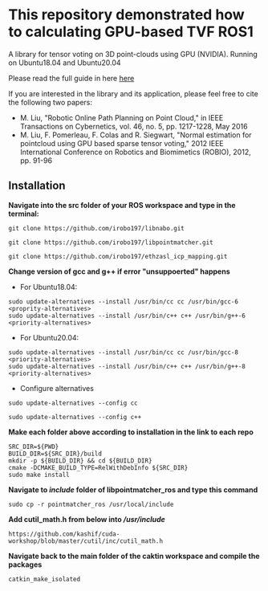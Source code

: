 # This repository demonstrated how to calculating GPU-based TVF ROS1
A library for tensor voting on 3D point-clouds using GPU (NVIDIA). Running on Ubuntu18.04 and Ubuntu20.04

Please read the full guide in here [here](https://github.com/irobo197/tensorvoting/blob/master/doc/gpu_tv_note.pdf)

If you are interested in the library and its application, please feel free to cite the following two papers:
- M. Liu, "Robotic Online Path Planning on Point Cloud," in IEEE Transactions on Cybernetics, vol. 46, no. 5, pp. 1217-1228, May 2016
- M. Liu, F. Pomerleau, F. Colas and R. Siegwart, "Normal estimation for pointcloud using GPU based sparse tensor voting," 2012 IEEE International Conference on Robotics and Biomimetics (ROBIO), 2012, pp. 91-96

## Installation
**Navigate into the src folder of your ROS workspace and type in the terminal:**
```
git clone https://github.com/irobo197/libnabo.git
```
```
git clone https://github.com/irobo197/libpointmatcher.git
```
```
git clone https://github.com/irobo197/ethzasl_icp_mapping.git
```
**Change version of gcc and g++ if error "unsuppoerted" happens**
- For Ubuntu18.04:
```
sudo update-alternatives --install /usr/bin/cc cc /usr/bin/gcc-6 <proprity-alternatives>
sudo update-alternatives --install /usr/bin/c++ c++ /usr/bin/g++-6 <priority-alternatives>
```
- For Ubuntu20.04:
```
sudo update-alternatives --install /usr/bin/cc cc /usr/bin/gcc-8 <priority-alternatives>
sudo update-alternatives --install /usr/bin/c++ c++ /usr/bin/g++-8 <priority-alternatives>
```
- Configure alternatives
```
sudo update-alternatives --config cc
```
```
sudo update-alternatives --config c++
```
**Make each folder above according to installation in the link to each repo**
```
SRC_DIR=${PWD}
BUILD_DIR=${SRC_DIR}/build
mkdir -p ${BUILD_DIR} && cd ${BUILD_DIR}
cmake -DCMAKE_BUILD_TYPE=RelWithDebInfo ${SRC_DIR}
sudo make install
```
**Navigate to _include_ folder of libpointmatcher_ros and type this command**
```
sudo cp -r pointmatcher_ros /usr/local/include
```
**Add cutil_math.h from below into _/usr/include_**
```
https://github.com/kashif/cuda-workshop/blob/master/cutil/inc/cutil_math.h
```
**Navigate back to the main folder of the caktin workspace and compile the packages**
```
catkin_make_isolated
```
